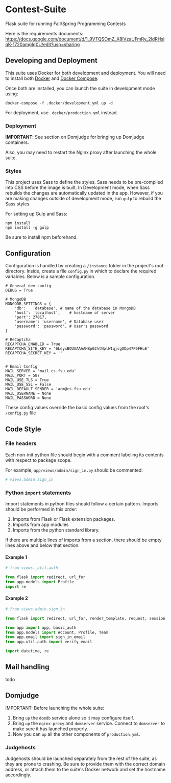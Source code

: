 # Contest-Suite
Flask suite for running Fall/Spring Programming Contests

Here is the requirements documents:
https://docs.google.com/document/d/1_9VTQSOmZ_X8lVzaUFmRy_2ldRHsIqK-1720amgIq0U/edit?usp=sharing

## Developing and Deployment
This suite uses Docker for both development and deployment. You will need to
install both [Docker](https://www.docker.com/community-edition) and
[Docker Compose](https://docs.docker.com/compose/install/).

Once both are installed, you can launch the suite in development mode using:
```
docker-compose -f .docker/development.yml up -d
```

For deployment, use `.docker/production.yml` instead.

### Deployment

**IMPORTANT**: See section on Domjudge for bringing up Domjudge containers.

Also, you may need to restart the Nginx proxy after launching the whole suite.  

### Styles
This project uses Sass to define the styles. Sass needs to be pre-compiled into
CSS before the image is built. In Development mode, when Sass rebuilds the
changes are automatically updated in the app. However, if you are making
changes outside of development mode, run `gulp` to rebuild the Sass styles.

For setting up Gulp and Sass:
```
npm install
npm install -g gulp
```
Be sure to install npm beforehand.


## Configuration
Configuration is handled by creating a `/instance` folder in the project's
root directory. Inside, create a file `config.py` in which to declare
the required variables. Below is a sample configuration.

```
# General dev config
DEBUG = True

# MongoDB
MONGODB_SETTINGS = {
	'db':   'database',	# name of the database in MongoDB
	'host': 'localhost', 	# hostname of server
	'port': 27017,
    'username': 'username',	# Database user
    'password': 'password',	# User's password
}

# ReCaptcha
RECAPTCHA_ENABLED = True
RECAPTCHA_SITE_KEY = '6LeyxBQUAAAAAHBpG2htNplW1qjcgODp47P6FHuE'
RECAPTCHA_SECRET_KEY = ''


# Email Config
MAIL_SERVER = 'mail.cs.fsu.edu'
MAIL_PORT = 587
MAIL_USE_TLS = True
MAIL_USE_SSL = False
MAIL_DEFAULT_SENDER = 'acm@cs.fsu.edu'
MAIL_USERNAME = None
MAIL_PASSWORD = None

```

These config values override the basic config values from the root's
`/config.py` file


## Code Style

### File headers
Each non-init python file should begin with a comment labeling its contents
with respect to package scope.

For example, `app/views/admin/sign_in.py` should be commented:
```python
# views.admin.sign_in

```

### Python `import` statements
Import statements in python files should follow a certain pattern. Imports
should be performed in this order:

1. Imports from Flask or Flask extension packages.
2. Imports from app modules
3. Imports from the python standard library.

If there are multiple lines of imports from a section, there should be empty
lines above and below that section.

#### Example 1
```python
# from views._util.auth

from flask import redirect, url_for
from app.models import Profile
import re

```

#### Example 2
```python
# from views.admin.sign_in

from flask import redirect, url_for, render_template, request, session

from app import app, basic_auth
from app.models import Account, Profile, Team
from app.email import sign_in_email
from app.util.auth import verify_email

import datetime, re

```


## Mail handling
todo

## Domjudge

IMPORTANT: Before launching the whole suite:

1. Bring `up` the `domdb` service alone so it may configure itself.
2. Bring `up` the `nginx-proxy` and `domserver` service. Connect to `domserver` to make sure it has launched properly.
3. Now you can `up` all the other components of `production.yml`.


### Judgehosts

Judgehosts should be launched separately from the rest of the suite, as they are prone to crashing. Be sure to provide them with the correct domain address, or attach them to the suite's Docker network and set the hostname accordingly.
